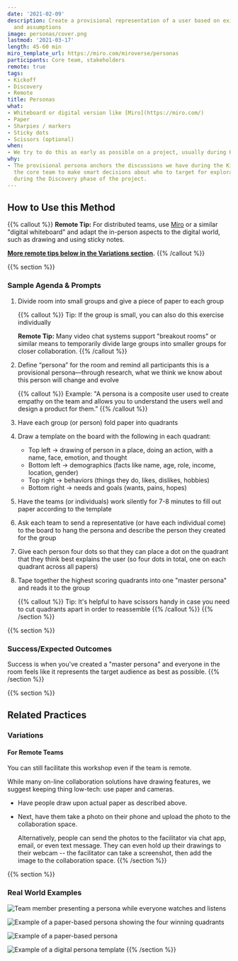 ```yaml
---
date: '2021-02-09'
description: Create a provisional representation of a user based on existing knowledge
  and assumptions
image: personas/cover.png
lastmod: '2021-03-17'
length: 45-60 min
miro_template_url: https://miro.com/miroverse/personas
participants: Core team, stakeholders
remote: true
tags:
- Kickoff
- Discovery
- Remote
title: Personas
what:
- Whiteboard or digital version like [Miro](https://miro.com/)
- Paper
- Sharpies / markers
- Sticky dots
- Scissors (optional)
when:
- We try to do this as early as possible on a project, usually during Kickoff.
why:
- The provisional persona anchors the discussions we have during the Kickoff and allows
  the core team to make smart decisions about who to target for exploratory research
  during the Discovery phase of the project.
---
```


## How to Use this Method

   {{% callout %}}
   **Remote Tip:** For distributed teams, use [Miro](https://miro.com/) or a similar "digital whiteboard" and adapt the in-person aspects to the digital world, such as drawing and using sticky notes. 
   
   **[More remote tips below in the Variations section](#variations).**
   {{% /callout %}}

{{% section %}}
### Sample Agenda & Prompts
1. Divide room into small groups and give a piece of paper to each group
        
   {{% callout %}}
   Tip: If the group is small, you can also do this exercise individually

   **Remote Tip:** Many video chat systems support "breakout rooms" or similar means to temporarily divide large groups into smaller groups for closer collaboration. 
   {{% /callout %}}
   
1. Define “persona” for the room and remind all participants this is a provisional persona—through research, what we think we know about this person will change and evolve

   {{% callout %}}
   Example: "A persona is a composite user used to create empathy on the team and allows you to understand the users well and design a product for them.”
   {{% /callout %}}

1. Have each group (or person) fold paper into quadrants

1. Draw a template on the board with the following in each quadrant:
   - Top left → drawing of person in a place, doing an action, with a name, face, emotion, and thought
   - Bottom left → demographics (facts like name, age, role, income, location, gender)
   - Top right → behaviors (things they do, likes, dislikes, hobbies)
   - Bottom right → needs and goals (wants, pains, hopes)

1. Have the teams (or individuals) work silently for 7-8 minutes to fill out paper according to the template

1. Ask each team to send a representative (or have each individual come) to the board to hang the persona and describe the person they created for the group

1. Give each person four dots so that they can place a dot on the quadrant that they think best explains the user (so four dots in total, one on each quadrant across all papers)

1. Tape together the highest scoring quadrants into one "master persona" and reads it to the group

   {{% callout %}}
   Tip: It's helpful to have scissors handy in case you need to cut quadrants apart in order to reassemble
   {{% /callout %}}
{{% /section %}}

{{% section %}}
### Success/Expected Outcomes
Success is when you've created a "master persona" and everyone in the room feels like it represents the target audience as best as possible.
{{% /section %}}


{{% section %}}
## Related Practices
### Variations
#### For Remote Teams
You can still facilitate this workshop even if the team is remote. 

While many on-line collaboration solutions have drawing features, we suggest keeping thing low-tech: use paper and cameras. 

- Have people draw upon actual paper as described above.
- Next, have them take a photo on their phone and upload the photo to the collaboration space.
   
  Alternatively, people can send the photos to the facilitator via chat app, email, or even text message. They can even hold up their drawings to their webcam -- the facilitator can take a screenshot, then add the image to the collaboration space.
{{% /section %}}

{{% section %}}
### Real World Examples

![Team member presenting a persona while everyone watches and listens](/images/practices/personas/example-1.png)

![Example of a paper-based persona showing the four winning quadrants](/images/practices/personas/example-2.png)

![Example of a paper-based persona](/images/practices/personas/example-3.png)

![Example of a digital persona template](/images/practices/personas/example-5.jpg)
{{% /section %}}
